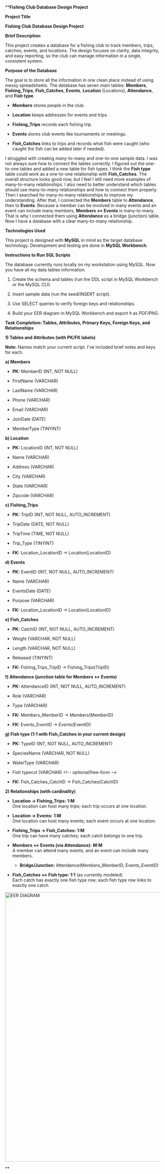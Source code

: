 ****Fishing Club Database Design Project**

**Project Title**

**Fishing Club Database Design Project**

**Brief Description**

This project creates a database for a fishing club to track members,
trips, catches, events, and locations. The design focuses on clarity,
data integrity, and easy reporting, so the club can manage information
in a single, consistent system.

**Purpose of the Database**

The goal is to store all the information in one clean place instead of
using messy spreadsheets. The database has seven main tables:
**Members**, **Fishing_Trips**, **Fish_Catches**, **Events**,
**Location** (Locations), **Attendance**, and **Fish type**.

-   **Members** stores people in the club.

-   **Location** keeps addresses for events and trips.

-   **Fishing_Trips** records each fishing trip.

-   **Events** stores club events like tournaments or meetings.

-   **Fish_Catches** links to trips and records what fish were caught
    (who caught the fish can be added later if needed).

I struggled with creating many-to-many and one-to-one sample data. I was
not always sure how to connect the tables correctly. I figured out the
one-to-one tables and added a new table for fish types. I think the
**Fish type** table could work as a one-to-one relationship with
**Fish_Catches**. The overall structure looks good now, but I feel I
still need more examples of many-to-many relationships. I also need to
better understand which tables should use many-to-many relationships and
how to connect them properly. Then I searched for many-to-many
relationships to improve my understanding. After that, I connected the
**Members** table to **Attendance**, then to **Events**. Because a
member can be involved in many events and an event can include many
members, **Members ↔ Events** is many-to-many. That is why I connected
them using **Attendance** as a bridge (junction) table. Now I have a
database with a clear many-to-many relationship.

**Technologies Used**

This project is designed with **MySQL** in mind as the target database
technology. Development and testing are done in **MySQL Workbench**.

**Instructions to Run SQL Scripts**

The database currently runs locally on my workstation using MySQL. Now
you have all my data tables information.

1.  Create the schema and tables (run the DDL script in MySQL Workbench
    or the MySQL CLI).

2.  Insert sample data (run the seed/INSERT script).

3.  Use SELECT queries to verify foreign keys and relationships.

4.  Build your EER diagram in MySQL Workbench and export it as PDF/PNG.

**Task Completion: Tables, Attributes, Primary Keys, Foreign Keys, and
Relationships**

**1) Tables and Attributes (with PK/FK labels)**

**Note:** Names match your current script. I've included brief notes and
keys for each.

**a) Members**

-   **PK:** MemberID (INT, NOT NULL)

-   FirstName (VARCHAR)

-   LastName (VARCHAR)

-   Phone (VARCHAR)

-   Email (VARCHAR)

-   JoinDate (DATE)

-   MemberType (TINYINT)

**b) Location**

-   **PK:** LocationID (INT, NOT NULL)

-   Name (VARCHAR)

-   Address (VARCHAR)

-   City (VARCHAR)

-   State (VARCHAR)

-   Zipcode (VARCHAR)

**c) Fishing_Trips**

-   **PK:** TripID (INT, NOT NULL, AUTO_INCREMENT)

-   TripDate (DATE, NOT NULL)

-   TripTime (TIME, NOT NULL)

-   Trip_Type (TINYINT)

-   **FK:** Location_LocationID → Location(LocationID)

**d) Events**

-   **PK:** EventID (INT, NOT NULL, AUTO_INCREMENT)

-   Name (VARCHAR)

-   EventsDate (DATE)

-   Purpose (VARCHAR)

-   **FK:** Location_LocationID → Location(LocationID)

**e) Fish_Catches**

-   **PK:** CatchID (INT, NOT NULL, AUTO_INCREMENT)

-   Weight (VARCHAR, NOT NULL) 

-   Length (VARCHAR, NOT NULL) 

-   Released (TINYINT)

-   **FK:** Fishing_Trips_TripID → Fishing_Trips(TripID)

**f) Attendance (junction table for Members ↔ Events)**

-   **PK:** AttendanceID (INT, NOT NULL, AUTO_INCREMENT)

-   Role (VARCHAR)

-   Type (VARCHAR)

-   **FK:** Members_MemberID → Members(MemberID)

-   **FK:** Events_EventID → Events(EventID)

**g) Fish type (1:1 with Fish_Catches in your current design)**

-   **PK:** TypeID (INT, NOT NULL, AUTO_INCREMENT)

-   SpeciesName (VARCHAR, NOT NULL)

-   WaterType (VARCHAR)

-   Fish typecol (VARCHAR) \<!\-- optional/free-form \--\>

-   **FK:** Fish_Catches_CatchID → Fish_Catches(CatchID)

**2) Relationships (with cardinality)**

-   **Location → Fishing_Trips:** **1:M**\
    One location can host many trips; each trip occurs at one location.

-   **Location → Events:** **1:M**\
    One location can host many events; each event occurs at one
    location.

-   **Fishing_Trips → Fish_Catches:** **1:M**\
    One trip can have many catches; each catch belongs to one trip.

-   **Members ↔ Events (via Attendance):** **M:M**\
    A member can attend many events, and an event can include many
    members.

    -   **Bridge/Junction:** Attendance(Members_MemberID,
        Events_EventID)

-   **Fish_Catches ↔ Fish type:** **1:1** (as currently modeled)\
    Each catch has exactly one fish type row; each fish type row links
    to exactly one catch.
<img width="916" height="875" alt="EER DIAGRAM" src="https://github.com/user-attachments/assets/2e1737e7-1e81-45fd-9ced-3cc9f168c794" />


**
